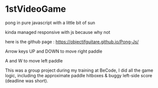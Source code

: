 # 1stVideoGame

pong in pure javascript with a little bit of sun

kinda managed responsive with js because why not

here is the github page : https://objectifguitare.github.io/Pong-Js/

Arrow keys UP and DOWN to move right paddle

A and W to move left paddle

This was a group project during my training at BeCode, I did all the game logic, including the approximate paddle hitboxes & buggy left-side score (deadline was short).
